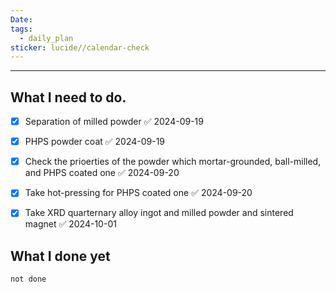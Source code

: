 ```yaml
---
Date: 
tags:
  - daily_plan
sticker: lucide//calendar-check
---
```

---
## What I need to do.

- [x] Separation of milled powder ✅ 2024-09-19
- [x] PHPS powder coat ✅ 2024-09-19
- [x] Check the prioerties of the powder which mortar-grounded, ball-milled, and PHPS coated one ✅ 2024-09-20
- [x] Take hot-pressing for PHPS coated one ✅ 2024-09-20
- [x] Take XRD quarternary alloy ingot and milled powder and sintered magnet ✅ 2024-10-01



## What I done yet
```tasks
not done
```

